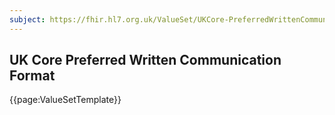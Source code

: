 ```yaml
---
subject: https://fhir.hl7.org.uk/ValueSet/UKCore-PreferredWrittenCommunicationFormat
---
```

## UK Core Preferred Written Communication Format

{{page:ValueSetTemplate}}